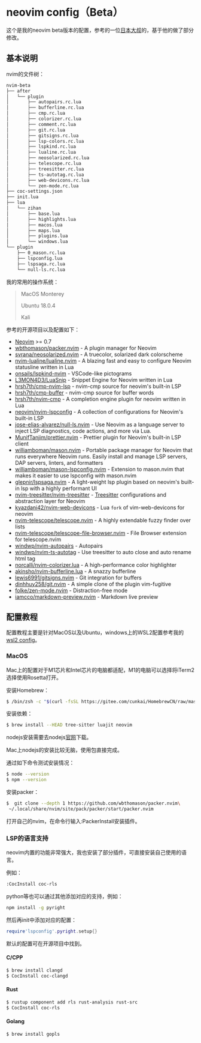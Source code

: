 # neovim config（Beta）

这个是我的neovim beta版本的配置，参考的一位[日本大叔](https://github.com/craftzdog/dotfiles-public.git)的，基于他的做了部分修改。

## 基本说明

nvim的文件树：

```bash
nvim-beta
├── after
│   └── plugin
│       ├── autopairs.rc.lua
│       ├── bufferline.rc.lua
│       ├── cmp.rc.lua
│       ├── colorizer.rc.lua
│       ├── comment.rc.lua
│       ├── git.rc.lua
│       ├── gitsigns.rc.lua
│       ├── lsp-colors.rc.lua
│       ├── lspkind.rc.lua
│       ├── lualine.rc.lua
│       ├── neosolarized.rc.lua
│       ├── telescope.rc.lua
│       ├── treesitter.rc.lua
│       ├── ts-autotag.rc.lua
│       ├── web-devicons.rc.lua
│       └── zen-mode.rc.lua
├── coc-settings.json
├── init.lua
├── lua
│   └── zihan
│       ├── base.lua
│       ├── highlights.lua
│       ├── macos.lua
│       ├── maps.lua
│       ├── plugins.lua
│       └── windows.lua
└── plugin
    ├── 0_mason.rc.lua
    ├── lspconfig.lua
    ├── lspsaga.rc.lua
    └── null-ls.rc.lua
```



我的常用的操作系统： 

> MacOS Monterey
>
> Ubuntu 18.0.4
>
> Kali


参考的开源项目以及配置如下：

- [Neovim](https://neovim.io/) >= 0.7
- [wbthomason/packer.nvim](https://github.com/wbthomason/packer.nvim) - A plugin manager for Neovim
- [svrana/neosolarized.nvim](https://github.com/svrana/neosolarized.nvim) - A truecolor, solarized dark colorscheme
- [nvim-lualine/lualine.nvim](https://github.com/nvim-lualine/lualine.nvim) - A blazing fast and easy to configure Neovim statusline written in Lua
- [onsails/lspkind-nvim](https://github.com/onsails/lspkind-nvim) - VSCode-like pictograms
- [L3MON4D3/LuaSnip](https://github.com/L3MON4D3/LuaSnip) - Snippet Engine for Neovim written in Lua
- [hrsh7th/cmp-nvim-lsp](https://github.com/hrsh7th/cmp-nvim-lsp) - nvim-cmp source for neovim's built-in LSP
- [hrsh7th/cmp-buffer](https://github.com/hrsh7th/cmp-buffer) - nvim-cmp source for buffer words
- [hrsh7th/nvim-cmp](https://github.com/hrsh7th/nvim-cmp) - A completion engine plugin for neovim written in Lua
- [neovim/nvim-lspconfig](https://github.com/neovim/nvim-lspconfig) - A collection of configurations for Neovim's built-in LSP
- [jose-elias-alvarez/null-ls.nvim](https://github.com/jose-elias-alvarez/null-ls.nvim) - Use Neovim as a language server to inject LSP diagnostics, code actions, and more via Lua.
- [MunifTanjim/prettier.nvim](https://github.com/MunifTanjim/prettier.nvim) - Prettier plugin for Neovim's built-in LSP client
- [williamboman/mason.nvim](https://github.com/williamboman/mason.nvim) - Portable package manager for Neovim that runs everywhere Neovim runs. Easily install and manage LSP servers, DAP servers, linters, and formatters
- [williamboman/mason-lspconfig.nvim](https://github.com/williamboman/mason-lspconfig.nvim) - Extension to mason.nvim that makes it easier to use lspconfig with mason.nvim
- [glepnir/lspsaga.nvim](https://github.com/glepnir/lspsaga.nvim) - A light-weight lsp plugin based on neovim's built-in lsp with a highly performant UI
- [nvim-treesitter/nvim-treesitter](https://github.com/nvim-treesitter/nvim-treesitter) - [Treesitter](https://github.com/tree-sitter/tree-sitter) configurations and abstraction layer for Neovim
- [kyazdani42/nvim-web-devicons](https://github.com/kyazdani42/nvim-web-devicons) - Lua `fork` of vim-web-devicons for neovim
- [nvim-telescope/telescope.nvim](https://github.com/nvim-telescope/telescope.nvim) - A highly extendable fuzzy finder over lists
- [nvim-telescope/telescope-file-browser.nvim](https://github.com/nvim-telescope/telescope-file-browser.nvim) - File Browser extension for telescope.nvim
- [windwp/nvim-autopairs](https://github.com/windwp/nvim-autopairs) - Autopairs
- [windwp/nvim-ts-autotag](https://github.com/windwp/nvim-ts-autotag) - Use treesitter to auto close and auto rename html tag
- [norcalli/nvim-colorizer.lua](https://github.com/norcalli/nvim-colorizer.lua) - A high-performance color highlighter
- [akinsho/nvim-bufferline.lua](https://github.com/akinsho/nvim-bufferline.lua) - A snazzy bufferline
- [lewis6991/gitsigns.nvim](https://github.com/lewis6991/gitsigns.nvim) - Git integration for buffers
- [dinhhuy258/git.nvim](https://github.com/dinhhuy258/git.nvim) - A simple clone of the plugin vim-fugitive
- [folke/zen-mode.nvim](https://github.com/folke/zen-mode.nvim) - Distraction-free mode
- [iamcco/markdown-preview.nvim](https://github.com/iamcco/markdown-preview.nvim) - Markdown live preview

## 配置教程

配置教程主要是针对MacOS以及Ubuntu，windows上的WSL2配置参考我的[wsl2 config](https://github.com/zihan987/wsl2-config.git)。

### MacOS 

Mac上的配置对于M1芯片和Intel芯片的电脑都适配，M1的电脑可以选择将iTerm2选择使用Rosetta打开。

安装Homebrew：

```bash
$ /bin/zsh -c "$(curl -fsSL https://gitee.com/cunkai/HomebrewCN/raw/master/Homebrew.sh)"
```

安装依赖：

```bash
$ brew install --HEAD tree-sitter luajit neovim 
```

nodejs安装需要去nodejs[官网](https://nodejs.org/en/)下载。

Mac上nodejs的安装比较无脑，使用包直接完成。

通过如下命令测试安装情况：

```bash
$ node --version
$ npm --version
```

安装packer：

```bash
$  git clone --depth 1 https://github.com/wbthomason/packer.nvim\
 ~/.local/share/nvim/site/pack/packer/start/packer.nvim
```

打开自己的nvim，在命令行输入:PackerInstall安装插件。

### LSP的语言支持

neovim内置的功能非常强大，我也安装了部分插件，可直接安装自己使用的语言。

例如：

```bash
:CocInstall coc-rls
```

python等也可以通过其他添加对应的支持，例如：

```bash
npm install -g pyright
```

然后再init中添加对应的配置：

```lua
require'lspconfig'.pyright.setup{}
```

默认的配置可在开源项目中找到。

#### C/CPP

```bash
$ brew install clangd
$ CocInstall coc-clangd
```

#### Rust

```bash
$ rustup component add rls rust-analysis rust-src
$ CocInstall coc-rls
```

#### Golang

```bash
$ brew install gopls
```
